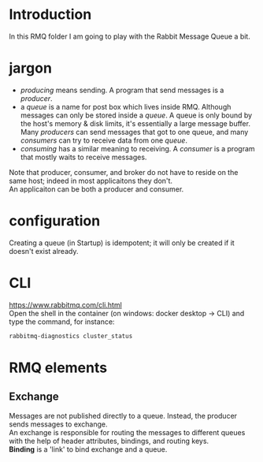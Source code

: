 # Introduction
In this RMQ folder I am going to play with the Rabbit Message Queue a bit.

# jargon
* _producing_ means sending. A program that send messages is a _producer_.
* a _queue_ is a name for post box which lives inside RMQ. Although messages can only
be stored inside a _queue_. A queue is only bound by the host's memory & disk limits, it's
essentially a large message buffer. Many _producers_ can send messages that got to one queue,
and many _consumers_ can try to receive data from one _queue_.
* _consuming_ has a similar meaning to receiving. A _consumer_ is a program that mostly waits
to receive messages.

Note that producer, consumer, and broker do not have to reside on the same host; indeed in most
applicaitons they don't.  
An applicaiton can be both a producer and consumer.


# configuration
Creating a queue (in Startup) is idempotent; it will only be created if it doesn't exist already.


# CLI
https://www.rabbitmq.com/cli.html  
Open the shell in the container (on windows: docker desktop -> CLI) and type the command, for instance:
```sh
rabbitmq-diagnostics cluster_status
```

# RMQ elements
## Exchange
Messages are not published directly to a queue. Instead, the producer sends messages to exchange.  
An exchange is responsible for routing the messages to different queues with the help of header
attributes, bindings, and routing keys.  
**Binding** is a 'link' to bind exchange and a queue.